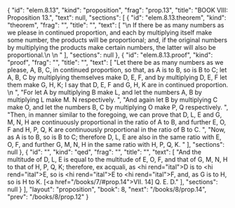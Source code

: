 {
  "id": "elem.8.13",
  "kind": "proposition",
  "frag": "prop.13",
  "title": "BOOK VIII: Proposition 13.",
  "text": null,
  "sections": [
    {
      "id": "elem.8.13.theorem",
      "kind": "theorem",
      "frag": "",
      "title": "",
      "text": [
        "\n       If there be as many numbers as we please in continued proportion, and each by multiplying itself make some number, the products will be proportional; and, if the original numbers by multiplying the products make certain numbers, the latter will also be proportional.\n       \n      "
      ],
      "sections": null
    },
    {
      "id": "elem.8.13.proof",
      "kind": "proof",
      "frag": "",
      "title": "",
      "text": [
        "Let there be as many numbers as we please, A, B, C, in continued proportion, so that, as A is to B, so is B to C; let A, B, C by multiplying themselves make D, E, F, and by multiplying D, E, F let them make G, H, K; I say that D, E, F and G, H, K are in continued proportion. \n      ",
        "For let A by multiplying B make L, and let the numbers A, B by multiplying L make M. N respectively. ",
        "And again let B by multiplying C make O, and let the numbers B, C by multiplying O make P, Q respectively. ",
        "Then, in manner similar to the foregoing, we can prove that D, L, E and G, M, N, H are continuously proportional in the ratio of A to B, and further E, O, F and H, P, Q, K are continuously proportional in the ratio of B to C. ",
        "Now, as A is to B, so is B to C; therefore D, L, E are also in the same ratio with E, O, F, and further G, M, N, H in the same ratio with H, P, Q, K. "
      ],
      "sections": null
    },
    {
      "id": "",
      "kind": "qed",
      "frag": "",
      "title": "",
      "text": [
        "And the multitude of D, L, E is equal to the multitude of E, O, F, and that of G, M, N, H to that of H, P, Q, K; therefore, ex acquali, as <hi rend=\"ital\">D</hi> is to <hi rend=\"ital\">E</hi>, so is <hi rend=\"ital\">E</hi> to <hi rend=\"ital\">F</hi>, and, as G is to H, so is H to K. [<a href=\"/books/7/#prop.14\">VII. 14</a>] Q. E. D."
      ],
      "sections": null
    }
  ],
  "layout": "proposition",
  "book": 8,
  "next": "/books/8/prop.14",
  "prev": "/books/8/prop.12"
}

